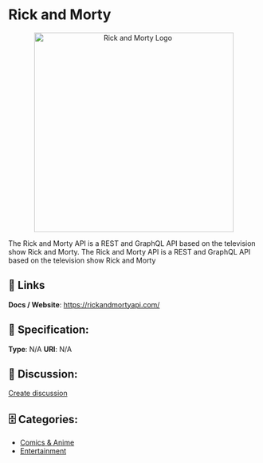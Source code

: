 # Rick and Morty
<p align="center">
    <img width="400" src="https://raw.githubusercontent.com/apis-list/apis-list/main/apis/rick-and-morty/logo_256x256.png" alt="Rick and Morty Logo"/>
</p>

The Rick and Morty API is a REST and GraphQL API based on the television show Rick and Morty. The Rick and Morty API is a REST and GraphQL API based on the television show Rick and Morty

##  🔗 Links
**Docs / Website**: https://rickandmortyapi.com/

## 🧬 Specification:
**Type**: N/A
**URI**: N/A

## 💬 Discussion:
[Create discussion](https://github.com/apis-list/apis-list/discussions/new)

## 🗄️ Categories:
- [Comics & Anime](https://github.com/apis-list/apis-list#comics--anime)
- [Entertainment](https://github.com/apis-list/apis-list#entertainment)



